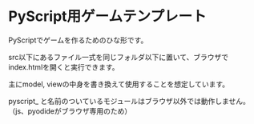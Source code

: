 # PyScript用ゲームテンプレート
PyScriptでゲームを作るためのひな形です。

src以下にあるファイル一式を同じフォルダ以下に置いて、ブラウザでindex.htmlを開くと実行できます。

主にmodel, viewの中身を書き換えて使用することを想定しています。

pyscript_ と名前のついているモジュールはブラウザ以外では動作しません。  
（js、pyodideがブラウザ専用のため）
